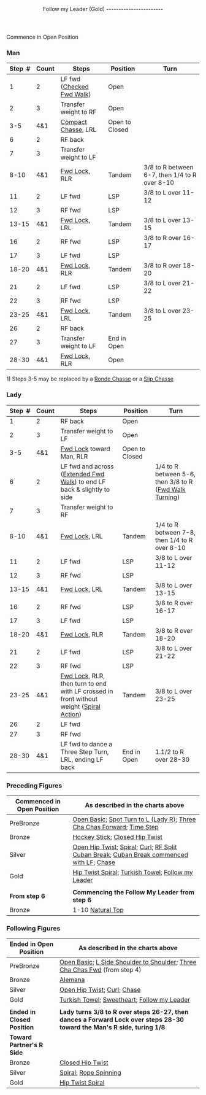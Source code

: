 <header>Follow my Leader (Gold)
-----------------------

 </header>Commence in Open Position

### Man

 | **Step<span style="color:white">\_</span>\#** | **Count** | **Steps** | **Position** | **Turn** |
|---|---|---|---|---|
| 1 | 2 | LF fwd ([Checked Fwd Walk](../technique/cr_checked_fwd_walk.md)) | Open |  |
| 2 | 3 | Transfer weight to RF | Open |  |
| 3-5 | 4&amp;1 | [Compact Chasse](../technique/c_compact_chasse.md), LRL | Open to Closed |  |
| 6 | 2 | RF back |  |  |
| 7 | 3 | Transfer weight to LF |  |  |
| 8-10 | 4&amp;1 | [Fwd Lock](../technique/c_lock.md#fwd), RLR | Tandem | 3/8 to R between 6-7, then 1/4 to R over 8-10 |
| 11 | 2 | LF fwd | LSP | 3/8 to L over 11-12 |
| 12 | 3 | RF fwd | LSP |
| 13-15 | 4&amp;1 | [Fwd Lock](../technique/c_lock.md#fwd), LRL | Tandem | 3/8 to L over 13-15 |
| 16 | 2 | RF fwd | LSP | 3/8 to R over 16-17 |
| 17 | 3 | LF fwd | LSP |
| 18-20 | 4&amp;1 | [Fwd Lock](../technique/c_lock.md#fwd), RLR | Tandem | 3/8 to R over 18-20 |
| 21 | 2 | LF fwd | LSP | 3/8 to L over 21-22 |
| 22 | 3 | RF fwd | LSP |
| 23-25 | 4&amp;1 | [Fwd Lock](../technique/c_lock.md#fwd), LRL | Tandem | 3/8 to L over 23-25 |
| 26 | 2 | RF back |  |  |
| 27 | 3 | Transfer weight to LF | End in Open |  |
| 28-30 | 4&amp;1 | [Fwd Lock](../technique/c_lock.md#fwd), RLR | Open |  |

1\) Steps 3-5 may be replaced by a [Ronde Chasse](../technique/c_ronde_chasse.md) or a [Slip Chasse](../technique/c_slip_chasse.md)

### Lady

 | ****Step<span style="color:white">\_</span>\#**** | **Count** | **Steps** | **Position** | **Turn** |
|---|---|---|---|---|
| 1 | 2 | RF back | Open |  |
| 2 | 3 | Transfer weight to LF | Open |  |
| 3-5 | 4&amp;1 | [Fwd Lock](../technique/c_lock.md#fwd) toward Man, RLR | Open to Closed |  |
| 6 | 2 | LF fwd and across ([Extended Fwd Walk](../technique/cr_extended__fwd_walk.md)) to end LF back &amp; slightly to side |  | 1/4 to R between 5-6, then 3/8 to R ([Fwd Walk Turning](../technique/cr_fwd_walk_turning.md)) |
| 7 | 3 | Transfer weight to RF |  |  |
| 8-10 | 4&amp;1 | [Fwd Lock](../technique/c_lock.md#fwd), LRL | Tandem | 1/4 to R between 7-8, then 1/4 to R over 8-10 |
| 11 | 2 | LF fwd | LSP | 3/8 to L over 11-12 |
| 12 | 3 | RF fwd | LSP |
| 13-15 | 4&amp;1 | [Fwd Lock](../technique/c_lock.md#fwd), LRL | Tandem | 3/8 to L over 13-15 |
| 16 | 2 | RF fwd | LSP | 3/8 to R over 16-17 |
| 17 | 3 | LF fwd | LSP |
| 18-20 | 4&amp;1 | [Fwd Lock](../technique/c_lock.md#fwd), RLR | Tandem | 3/8 to R over 18-20 |
| 21 | 2 | LF fwd | LSP | 3/8 to L over 21-22 |
| 22 | 3 | RF fwd | LSP |
| 23-25 | 4&amp;1 | [Fwd Lock](../technique/c_lock.md#fwd), RLR, then turn to end with LF crossed in front without weight ([Spiral Action](../technique/cr_spiral_action.md)) | Tandem | 3/8 to L over 23-25 |
| 26 | 2 | LF fwd |  |  |
| 27 | 3 | RF fwd |  |
| 28-30 | 4&amp;1 | LF fwd to dance a Three Step Turn, LRL, ending LF back | End in Open | 1.1/2 to R over 28-30 |

### Preceding Figures

 | **Commenced in Open Position** | **As described in the charts above** |
|---|---|
| PreBronze | [Open Basic](open_basic.md); [Spot Turn to L (Lady R)](spot_turn.md); [Three Cha Chas Forward](three_cha_chas_fwd_back.md#fwd); [Time Step](time_step.md) |
| Bronze | [Hockey Stick](hockey_stick.md); [Closed Hip Twist](closed_hip.md) |
| Silver | [Open Hip Twist](open_hip.md); [Spiral](spiral.md); [Curl](curl.md); [RF Split Cuban Break](cuban_breaks.md); [Cuban Break commenced with LF](cuban_breaks.md); [Chase](chase.md) |
| Gold | [Hip Twist Spiral](hip_spiral.md); [Turkish Towel](turkish_towel.md); [Follow my Leader](follow_leader.md) |
|  |  |
| **From step 6** | **Commencing the Follow My Leader from step 6** |
| Bronze | 1-10 [Natural Top](natural_top.md) |

### Following Figures

 | **Ended in Open Position** | **As described in the charts above** |
|---|---|
| PreBronze | [Open Basic](open_basic.md); [L Side Shoulder to Shoulder](shoulder_to_shoulder.md); [Three Cha Chas Fwd](three_cha_chas_fwd_back.md#fwd) (from step 4) |
| Bronze | [Alemana](alemana.md) |
| Silver | [Open Hip Twist](open_hip.md); [Curl](curl.md); [Chase](chase.md) |
| Gold | [Turkish Towel](turkish_towel.md); [Sweetheart](sweetheart.md); [Follow my Leader](follow_leader.md) |
|  |  |
| **Ended in Closed Position** | **Lady turns 3/8 to R over steps 26-27, then dances a Forward Lock over steps 28-30 toward the Man's R side, turing 1/8** |
| **Toward Partner's R Side** |
| Bronze | [Closed Hip Twist](closed_hip.md) |
| Silver | [Spiral](spiral.md); [Rope Spinning](rope_spinning.md) |
| Gold | [Hip Twist Spiral](hip_spiral.md) |